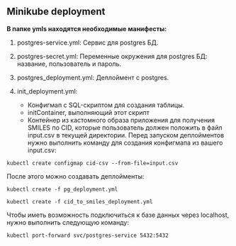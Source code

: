 ## Minikube deployment

**В папке ymls находятся необходимые манифесты:**

1. postgres-service.yml: 
Сервис для postgres БД.

2. postgres-secret.yml: 
Переменные окружения для postgres БД: название, пользователь и пароль.

3. postgres_deployment.yml:
Деплоймент с postgres.

4. init_deployment.yml:
    - Конфигмап с SQL-скриптом для создания таблицы.
    - initContainer, выполняющий этот скрипт
    - Контейнер из кастомного образа приложения для получения SMILES по CID, которые пользователь должен положить в файл input.csv в текущей директории. Перед запуском деплойментов нужно выполнить команду для создания конфигмапа из вашего input.csv:

```
kubectl create configmap cid-csv --from-file=input.csv
```

После этого можно создавать деплойменты:

```
kubectl create -f pg_deployment.yml
```

```
kubectl create -f cid_to_smiles_deployment.yml
```

Чтобы иметь возможность подключиться к базе данных через localhost, нужно выполнить следующую команду:

```
kubectl port-forward svc/postgres-service 5432:5432
```

